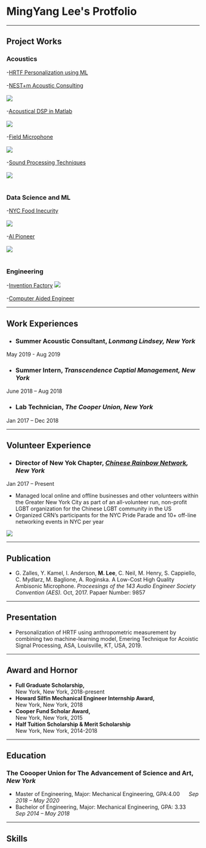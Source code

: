 <br>
<br>

# MingYang Lee's Protfolio

---

## Project Works

### Acoustics
-[HRTF Personalization using ML](https://raymondminglee.github.io/Acoustic/)
<br><br> 
-[NEST+m Acoustic Consulting](https://raymondminglee.github.io/Acoustic-Consulting/)
<br><br>
<img src="pic/NEST.PNG?raw=true"/>
<br><br>
-[Acoustical DSP in Matlab](https://github.com/raymondminglee/DSP-in-MATLAB)
<br><br>
<img src="pic/DSPMatlab.PNG?raw=true"/>
<br><br>
-[Field Microphone](https://raymondminglee.github.io/MEMS_Ambisonic/)
<br><br>
<img src="pic/FieldMic.PNG?raw=true"/>
<br><br>
-[Sound Processing Techniques](https://raymondminglee.github.io/Sound-Processing-for-Robotics/)
<br><br>
<img src="pic/SeniorPrj.PNG?raw=true"/>
<br><br>
### Data Science and ML
-[NYC Food Inecurity](https://raymondminglee.github.io/CityHarvest-DataVisualization/)
<br><br>
<img src="pic/CityHarvest.PNG?raw=true"/>
<br><br>
-[AI Pioneer](https://raymondminglee.github.io/)
<br><br>
<img src="pic/AIPioneer.PNG?raw=true"/>
<br><br>

### Engineering
-[Invention Factory](https://raymondminglee.github.io/Invention-Factory/)
<img src="pic/pnt.PNG?raw=true"/>
<br><br>
-[Computer Aided Engineer](https://github.com/raymondminglee/raymondminglee.github.io/tree/master/Computer-Aided-Engineer)


---

## Work Experiences

* ### Summer Acoustic Consultant, *Lonmang Lindsey, New York*
May 2019 - Aug 2019
<br>

* ### Summer Intern, *Transcendence Captial Management, New York*
June 2018 – Aug 2018
<br>

* ### Lab Technician, *The Cooper Union, New York*
Jan 2017 – Dec 2018
<br>

---

## Volunteer Experience
* ### Director of New Yok Chapter, *[Chinese Rainbow Network](https://www.crn.ngo/), New York*
Jan 2017 – Present
  * Managed local online and offline businesses and other volunteers within the Greater New York City as part of an all\-volunteer run, non-profit LGBT organization for the Chinese LGBT community in the US  
  * Organized CRN’s participants for the NYC Pride Parade and 10+ off\-line networking events in NYC per year  

  [<img src="pic/CRN.PNG?raw=true"/>](https://www.crn.ngo/)


---

## Publication

* G. Zalles, Y. Kamel, I. Anderson, **M. Lee**, C. Neil, M. Henry, S. Cappiello, C. Mydlarz, M. Baglione, A. Roginska. A Low-Cost High Quality Ambisonic Microphone. *Proceesings of the 143 Audio Engineer Society Convention (AES).* Oct, 2017. Papaer Number: 9857

---

## Presentation
* Personalization of HRTF using anthropometric measurement by combining two machine-learning model, Emering Technique for Acoistic Signal Processing, ASA, Louisville, KT, USA, 2019.   

---

## Award and Hornor
* **Full Graduate Scholarship,**  
New York, New York, 2018-present  
* **Howard Silfin Mechanical Engineer Internship Award,**  
New York, New York, 2018  
* **Cooper Fund Scholar Award,**  
New York, New York, 2015  
* **Half Tuition Scholarship & Merit Scholarship**  
New York, New York, 2014-2018   

---

## Education
### The Coooper Union for The Advancement of Science and Art, *New York*
* Master of Engineering, Major: Mechanical Engineering, GPA:4.00&nbsp; &nbsp; &nbsp; *Sep 2018 – May 2020*
* Bachelor of Engineering, Major: Mechanical Engineering, GPA: 3.33&nbsp; &nbsp; *Sep 2014 – May 2018*

---

## Skills


